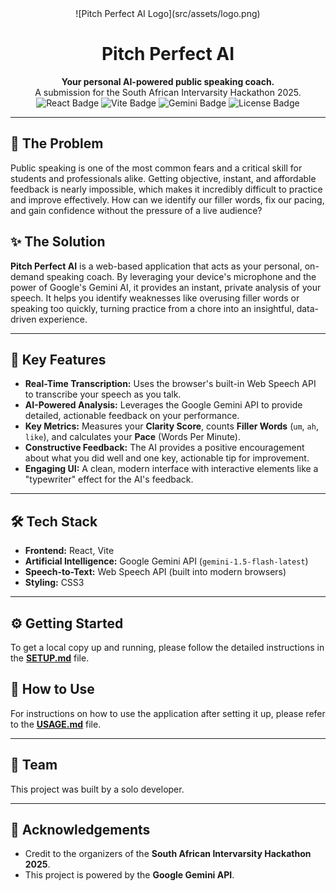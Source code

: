 <div align="center">
  ![Pitch Perfect AI Logo](src/assets/logo.png)
</div>

<h1 align="center">Pitch Perfect AI</h1>

<div align="center">
  <strong>Your personal AI-powered public speaking coach.</strong>
  <br />
  A submission for the South African Intervarsity Hackathon 2025.
</div>

<div align="center">
  <img src="https://img.shields.io/badge/React-20232A?style=for-the-badge&logo=react&logoColor=61DAFB" alt="React Badge"/>
  <img src="https://img.shields.io/badge/Vite-646CFF?style=for-the-badge&logo=vite&logoColor=white" alt="Vite Badge"/>
  <img src="https://img.shields.io/badge/Google%20Gemini-4285F4?style=for-the-badge&logo=google&logoColor=white" alt="Gemini Badge"/>
  <img src="https://img.shields.io/badge/license-MIT-blue.svg" alt="License Badge"/>
</div>

---

## 🧐 The Problem

Public speaking is one of the most common fears and a critical skill for students and professionals alike. Getting objective, instant, and affordable feedback is nearly impossible, which makes it incredibly difficult to practice and improve effectively. How can we identify our filler words, fix our pacing, and gain confidence without the pressure of a live audience?

## ✨ The Solution

**Pitch Perfect AI** is a web-based application that acts as your personal, on-demand speaking coach. By leveraging your device's microphone and the power of Google's Gemini AI, it provides an instant, private analysis of your speech. It helps you identify weaknesses like overusing filler words or speaking too quickly, turning practice from a chore into an insightful, data-driven experience.

---

## 🚀 Key Features

* **Real-Time Transcription:** Uses the browser's built-in Web Speech API to transcribe your speech as you talk.
* **AI-Powered Analysis:** Leverages the Google Gemini API to provide detailed, actionable feedback on your performance.
* **Key Metrics:** Measures your **Clarity Score**, counts **Filler Words** (`um`, `ah`, `like`), and calculates your **Pace** (Words Per Minute).
* **Constructive Feedback:** The AI provides a positive encouragement about what you did well and one key, actionable tip for improvement.
* **Engaging UI:** A clean, modern interface with interactive elements like a "typewriter" effect for the AI's feedback.

---

## 🛠️ Tech Stack

* **Frontend:** React, Vite
* **Artificial Intelligence:** Google Gemini API (`gemini-1.5-flash-latest`)
* **Speech-to-Text:** Web Speech API (built into modern browsers)
* **Styling:** CSS3

---

## ⚙️ Getting Started

To get a local copy up and running, please follow the detailed instructions in the **[SETUP.md](docs/SETUP.md)** file.

## 📖 How to Use

For instructions on how to use the application after setting it up, please refer to the **[USAGE.md](docs/USAGE.md)** file.

---

## 👤 Team

This project was built by a solo developer. 

---

## 🙏 Acknowledgements

* Credit to the organizers of the **South African Intervarsity Hackathon 2025**.
* This project is powered by the **Google Gemini API**.